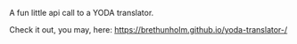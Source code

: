 A fun little api call to a YODA translator.

Check it out, you may, here: https://brethunholm.github.io/yoda-translator-/
